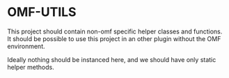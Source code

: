 # OMF-UTILS
This project should contain non-omf specific helper classes and functions.
It should be possible to use this project in an other plugin without the OMF environment.

Ideally nothing should be instanced here, and we should have only static helper methods.